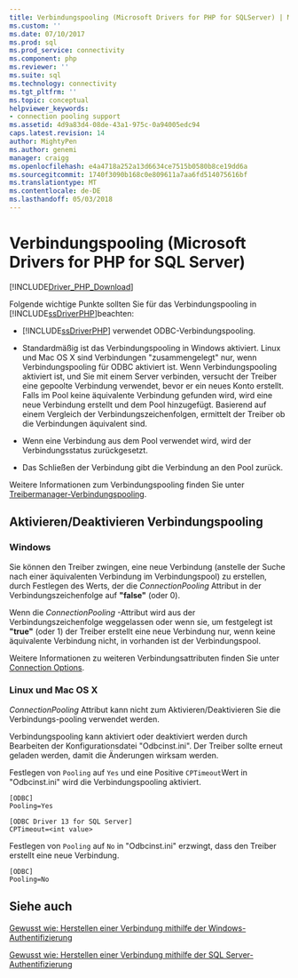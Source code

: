 ```yaml
---
title: Verbindungspooling (Microsoft Drivers for PHP for SQLServer) | Microsoft Docs
ms.custom: ''
ms.date: 07/10/2017
ms.prod: sql
ms.prod_service: connectivity
ms.component: php
ms.reviewer: ''
ms.suite: sql
ms.technology: connectivity
ms.tgt_pltfrm: ''
ms.topic: conceptual
helpviewer_keywords:
- connection pooling support
ms.assetid: 4d9a83d4-08de-43a1-975c-0a94005edc94
caps.latest.revision: 14
author: MightyPen
ms.author: genemi
manager: craigg
ms.openlocfilehash: e4a4718a252a13d6634ce7515b0580b8ce19dd6a
ms.sourcegitcommit: 1740f3090b168c0e809611a7aa6fd514075616bf
ms.translationtype: MT
ms.contentlocale: de-DE
ms.lasthandoff: 05/03/2018
---
```

# <a name="connection-pooling-microsoft-drivers-for-php-for-sql-server"></a>Verbindungspooling (Microsoft Drivers for PHP for SQL Server)
[!INCLUDE[Driver_PHP_Download](../../includes/driver_php_download.md)]

Folgende wichtige Punkte sollten Sie für das Verbindungspooling in [!INCLUDE[ssDriverPHP](../../includes/ssdriverphp_md.md)]beachten:  
  
-   [!INCLUDE[ssDriverPHP](../../includes/ssdriverphp_md.md)] verwendet ODBC-Verbindungspooling.  
  
-   Standardmäßig ist das Verbindungspooling in Windows aktiviert. Linux und Mac OS X sind Verbindungen "zusammengelegt" nur, wenn Verbindungspooling für ODBC aktiviert ist. Wenn Verbindungspooling aktiviert ist, und Sie mit einem Server verbinden, versucht der Treiber eine gepoolte Verbindung verwendet, bevor er ein neues Konto erstellt. Falls im Pool keine äquivalente Verbindung gefunden wird, wird eine neue Verbindung erstellt und dem Pool hinzugefügt. Basierend auf einem Vergleich der Verbindungszeichenfolgen, ermittelt der Treiber  ob die Verbindungen äquivalent sind.  
  
-   Wenn eine Verbindung aus dem Pool verwendet wird, wird der Verbindungsstatus zurückgesetzt.  
  
-   Das Schließen der Verbindung gibt die Verbindung an den Pool zurück.  
  
Weitere Informationen zum Verbindungspooling finden Sie unter [Treibermanager-Verbindungspooling](../../odbc/reference/develop-app/driver-manager-connection-pooling.md).  
  
## <a name="enablingdisabling-connection-pooling"></a>Aktivieren/Deaktivieren Verbindungspooling
### <a name="windows"></a>Windows
Sie können den Treiber zwingen, eine neue Verbindung (anstelle der Suche nach einer äquivalenten Verbindung im Verbindungspool) zu erstellen, durch Festlegen des Werts, der die *ConnectionPooling* Attribut in der Verbindungszeichenfolge auf **"false"**  (oder 0).  
  
Wenn die *ConnectionPooling* -Attribut wird aus der Verbindungszeichenfolge weggelassen oder wenn sie, um festgelegt ist **"true"** (oder 1) der Treiber erstellt eine neue Verbindung nur, wenn keine äquivalente Verbindung nicht, in vorhanden ist der Verbindungspool.  
  
Weitere Informationen zu weiteren Verbindungsattributen finden Sie unter [Connection Options](../../connect/php/connection-options.md).  
### <a name="linux-and-mac-os-x"></a>Linux und Mac OS X
*ConnectionPooling* Attribut kann nicht zum Aktivieren/Deaktivieren Sie die Verbindungs-pooling verwendet werden. 

Verbindungspooling kann aktiviert oder deaktiviert werden durch Bearbeiten der Konfigurationsdatei "Odbcinst.ini". Der Treiber sollte erneut geladen werden, damit die Änderungen wirksam werden.

Festlegen von `Pooling` auf `Yes` und eine Positive `CPTimeout`Wert in "Odbcinst.ini" wird die Verbindungspooling aktiviert. 
```
[ODBC]
Pooling=Yes

[ODBC Driver 13 for SQL Server]
CPTimeout=<int value>
```
Festlegen von `Pooling` auf `No` in "Odbcinst.ini" erzwingt, dass den Treiber erstellt eine neue Verbindung.
```
[ODBC]
Pooling=No
```
  
## <a name="see-also"></a>Siehe auch  
[Gewusst wie: Herstellen einer Verbindung mithilfe der Windows-Authentifizierung](../../connect/php/how-to-connect-using-windows-authentication.md)

[Gewusst wie: Herstellen einer Verbindung mithilfe der SQL Server-Authentifizierung](../../connect/php/how-to-connect-using-sql-server-authentication.md)  
  
